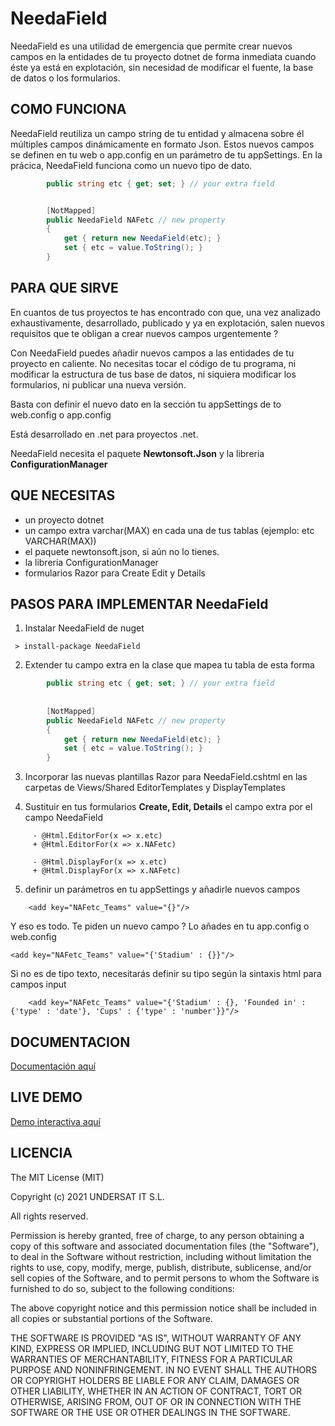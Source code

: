 # NeedaField

NeedaField es una utilidad de emergencia que permite crear nuevos campos en la entidades de tu proyecto dotnet de forma inmediata cuando éste ya está en explotación, sin necesidad de modificar el fuente, la base de datos o los formularios. 


## COMO FUNCIONA


NeedaField reutiliza un campo string de tu entidad y almacena sobre él múltiples campos dinámicamente en formato Json. Estos nuevos campos se definen en tu web o app.config en un parámetro de tu appSettings. En la prácica, NeedaField funciona como un nuevo tipo de dato.

```cs
        public string etc { get; set; } // your extra field


        [NotMapped]
        public NeedaField NAFetc // new property
        {
            get { return new NeedaField(etc); }
            set { etc = value.ToString(); }
        }
```


## PARA QUE SIRVE

En cuantos de tus proyectos te has encontrado con que, una vez analizado exhaustivamente, desarrollado, publicado y ya en explotación, salen nuevos requisitos que te obligan a crear nuevos campos urgentemente ?

Con NeedaField puedes añadir nuevos campos a las entidades de tu proyecto en caliente. No necesitas tocar el código de tu programa, ni modificar la estructura de tus base de datos, ni siquiera modificar los formularios, ni publicar una nueva versión. 

Basta con definir el nuevo dato en la sección tu appSettings de to web.config o app.config

Está desarrollado en .net para proyectos .net. 

NeedaField necesita el paquete **Newtonsoft.Json** y la libreria **ConfigurationManager**


## QUE NECESITAS

- un proyecto dotnet
- un campo extra varchar(MAX) en cada una de tus tablas (ejemplo: etc VARCHAR(MAX))
- el paquete newtonsoft.json, si aún no lo tienes.
- la libreria ConfigurationManager
- formularios Razor para Create Edit y Details


## PASOS PARA IMPLEMENTAR NeedaField

1. Instalar NeedaField de nuget
```
 > install-package NeedaField
```

2. Extender tu campo extra en la clase que mapea tu tabla de esta forma

```cs
        public string etc { get; set; } // your extra field
        
        
        [NotMapped]
        public NeedaField NAFetc // new property
        {
            get { return new NeedaField(etc); }
            set { etc = value.ToString(); }
        }
```

3. Incorporar las nuevas plantillas Razor para NeedaField.cshtml en las carpetas de Views/Shared EditorTemplates y DisplayTemplates

4. Sustituir en tus formularios **Create, Edit, Details** el campo extra por el campo NeedaField
```
	 - @Html.EditorFor(x => x.etc)      
	 + @Html.EditorFor(x => x.NAFetc) 
	 
	 - @Html.DisplayFor(x => x.etc)      
	 + @Html.DisplayFor(x => x.NAFetc) 
```
5. definir un parámetros en tu appSettings y añadirle nuevos campos
```
    <add key="NAFetc_Teams" value="{}"/>
```

Y eso es todo. Te piden un nuevo campo ? Lo añades en tu app.config o web.config

    <add key="NAFetc_Teams" value="{'Stadium' : {}}"/>
	
Si no es de tipo texto, necesitarás definir su tipo según la sintaxis html para campos input
```
	<add key="NAFetc_Teams" value="{'Stadium' : {}, 'Founded in' : {'type' : 'date'}, 'Cups' : {'type' : 'number'}}"/>
```


## DOCUMENTACION

[Documentación aquí](https://undersat.com/blog/NeedaField)

## LIVE DEMO
[Demo interactiva aquí](https://soccer-NeedaField-sample-by-undersat.azurewebsites.net)
							
## LICENCIA 

The MIT License (MIT)

Copyright (c) 2021 UNDERSAT IT S.L.

All rights reserved.

Permission is hereby granted, free of charge, to any person obtaining a copy
of this software and associated documentation files (the "Software"), to deal
in the Software without restriction, including without limitation the rights
to use, copy, modify, merge, publish, distribute, sublicense, and/or sell
copies of the Software, and to permit persons to whom the Software is
furnished to do so, subject to the following conditions:

The above copyright notice and this permission notice shall be included in all
copies or substantial portions of the Software.

THE SOFTWARE IS PROVIDED "AS IS", WITHOUT WARRANTY OF ANY KIND, EXPRESS OR
IMPLIED, INCLUDING BUT NOT LIMITED TO THE WARRANTIES OF MERCHANTABILITY,
FITNESS FOR A PARTICULAR PURPOSE AND NONINFRINGEMENT. IN NO EVENT SHALL THE
AUTHORS OR COPYRIGHT HOLDERS BE LIABLE FOR ANY CLAIM, DAMAGES OR OTHER
LIABILITY, WHETHER IN AN ACTION OF CONTRACT, TORT OR OTHERWISE, ARISING FROM,
OUT OF OR IN CONNECTION WITH THE SOFTWARE OR THE USE OR OTHER DEALINGS IN THE
SOFTWARE.





